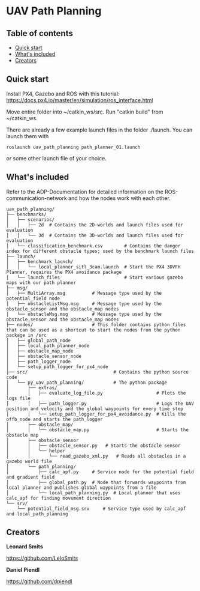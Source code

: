# UAV Path Planning
## Table of contents

- [Quick start](#quick-start)
- [What's included](#whats-included)
- [Creators](#creators)


## Quick start
Install PX4, Gazebo and ROS with this tutorial: https://docs.px4.io/master/en/simulation/ros_interface.html

Move entire folder into ~/catkin_ws/src. Run "catkin build" from ~/catkin_ws.

There are already a few example launch files in the folder ./launch. You can launch them with 
```text
roslaunch uav_path_planning path_planner_01.launch
```
or some other launch file of your choice.

## What's included

Refer to the ADP-Documentation for detailed information on the ROS-communication-network and how the nodes work with 
each other.

```text
uav_path_planning/
├── benchmarks/
│   ├── scenarios/
│   │   ├── 2d  # Contains the 2D-worlds and launch files used for evaluation
│   │   └── 3d  # Contains the 3D-worlds and launch files used for evaluation
│   └── classification_benchmark.csv        # Contains the danger index for different obstacle types; used by the benchmark launch files
├── launch/
│   ├── benchmark_launch/
│   │   └── local_planner_sitl_3cam.launch  # Start the PX4 3DVFH Planner, requires the PX4 avoidance package
│   └── launch_files                        # Start various gazebo maps with our path planner
├── msg/
│   ├── MultiArray.msg          # Message type used by the potential_field node
│   ├── obstacleListMsg.msg     # Message type used by the obstacle_sensor and the obstacle_map nodes
│   └── obstacleMsg.msg         # Message type used by the obstacle_sensor and the obstacle_map nodes
├── nodes/                      # This folder contains python files that can be used as a shortcut to start the nodes from the python package in /src
│   ├── global_path_node           
│   ├── local_path_planner_node
│   ├── obstacle_map_node
│   ├── obstacle_sensor_node
│   ├── path_logger_node
│   └── setup_path_logger_for_px4_node
├── src/                                # Contains the python source code
│   └── py_uav_path_planning/           # The python package
│       ├── extras/
│       │   ├── evaluate_log_file.py                    # Plots the logs file
│       │   ├── path_logger.py                          # Logs the UAV position and velocity and the global waypoints for every time step 
│       │   └── setup_path_logger_for_px4_avoidance.py  # Kills the offb_node and starts the path_logger
│       ├── obstacle_map/
│       │   └── obstacle_map.py                         # Starts the obstacle map
│       ├── obstacle_sensor
│       │   ├── obstacle_sensor.py   # Starts the obstacle sensor
│       │   └── helper
│       │       └── read_gazebo_xml.py   # Reads all obstacles in a gazebo world file
│       └── path_planning/
│           ├── calc_apf.py     # Service node for the potential field and gradient field
│           ├── global_path.py  # Node that forwards waypoints from local planner and publishes global waypoints from a file
│           └── local_path_planning.py  # Local planner that uses calc_apf for finding movement direction
└── srv/
    └── potential_field_msg.srv     # Service type used by calc_apf and local_path_planning
```

## Creators

**Leonard Smits**

https://github.com/LeloSmits

**Daniel Piendl**

https://github.com/dpiendl
